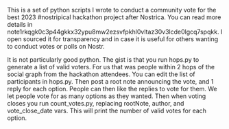 This is a set of python scripts I wrote to conduct a community vote for the best 2023 #nostripical hackathon project after Nostrica. You can read more details in note1rkqgk0c3p44gkkx32ypu8mw2ezsvfpkhl0vltaz30v3lcde0lgcq7spqkk. I open sourced it for transparency and in case it is useful for others wanting to conduct votes or polls on Nostr.

It is not particularly good python. The gist is that you run hops.py to generate a list of valid voters. For us that was people within 2 hops of the social graph from the hackathon attendees. You can edit the list of participants in hops.py. Then post a root note announcing the vote, and 1 reply for each option. People can then like the replies to vote for them. We let people vote for as many options as they wanted. Then when voting closes you run count_votes.py, replacing rootNote, author, and vote_close_date vars. This will print the number of valid votes for each option.
